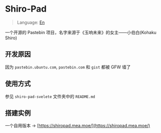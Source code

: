 # Shiro-Pad

> Language: [En](https://github.com/xubeiyan/shiro-pad/blob/master/README_EN.md)

一个开源的 Pastebin 项目，名字来源于《玉响未来》的女主——小伯白(Kohaku Shiro)

## 开发原因

因为 `pastebin.ubuntu.com`, `pastebin.com` 和 `gist` 都被 GFW 墙了

## 使用方式

参见 `shiro-pad-svelete` 文件夹中的 `README.md`

## 搭建实例

一个自用版本 -> [https://shiropad.mea.moe/](https://shiropad.mea.moe/)